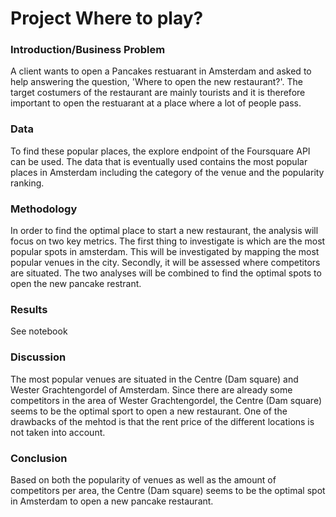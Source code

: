 # Project Where to play?

### Introduction/Business Problem

A client wants to open a Pancakes restuarant in Amsterdam and asked to help answering the question, 'Where to open the new restaurant?'.
The target costumers of the restaurant are mainly tourists and it is therefore important to open the restuarant at a place where a lot of people pass.

### Data

To find these popular places, the explore endpoint of the Foursquare API can be used. The data that is eventually used contains the most popular places in Amsterdam including the category of the venue and the popularity ranking.

### Methodology

In order to find the optimal place to start a new restaurant, the analysis will focus on two key metrics. The first thing to investigate is which are the most popular spots in amsterdam. This will be investigated by mapping the most popular venues in the city. Secondly, it will be assessed where competitors are situated. The two analyses will be combined to find the optimal spots to open the new pancake restrant.

### Results

See notebook

### Discussion

The most popular venues are situated in the Centre (Dam square) and Wester Grachtengordel of Amsterdam. Since there are already some competitors in the area of Wester Grachtengordel, the Centre (Dam square) seems to be the optimal sport to open a new restaurant. One of the drawbacks of the mehtod is that the rent price of the different locations is not taken into account.

### Conclusion

Based on both the popularity of venues as well as the amount of competitors per area, the Centre (Dam square) seems to be the optimal spot in Amsterdam to open a new pancake restaurant.
